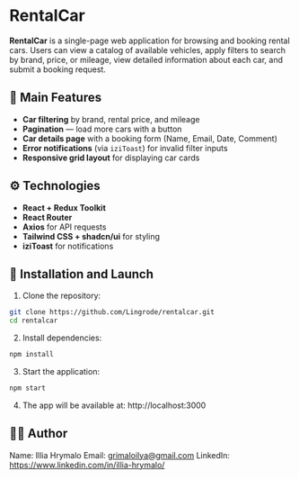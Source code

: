 # RentalCar

**RentalCar** is a single-page web application for browsing and booking rental cars. Users can view a catalog of available vehicles, apply filters to search by brand, price, or mileage, view detailed information about each car, and submit a booking request.

## 🔧 Main Features

- **Car filtering** by brand, rental price, and mileage
- **Pagination** — load more cars with a button
- **Car details page** with a booking form (Name, Email, Date, Comment)
- **Error notifications** (via `iziToast`) for invalid filter inputs
- **Responsive grid layout** for displaying car cards

## ⚙️ Technologies

- **React + Redux Toolkit**
- **React Router**
- **Axios** for API requests
- **Tailwind CSS + shadcn/ui** for styling
- **iziToast** for notifications

## 🚀 Installation and Launch

1. Clone the repository:

```bash
git clone https://github.com/Lingrode/rentalcar.git
cd rentalcar
```

2. Install dependencies:

```bash
npm install
```

3. Start the application:

```bash
npm start
```

4. The app will be available at: http://localhost:3000

## 👨‍💻 Author

Name: Illia Hrymalo
Email: grimaloilya@gmail.com
LinkedIn: https://www.linkedin.com/in/illia-hrymalo/
